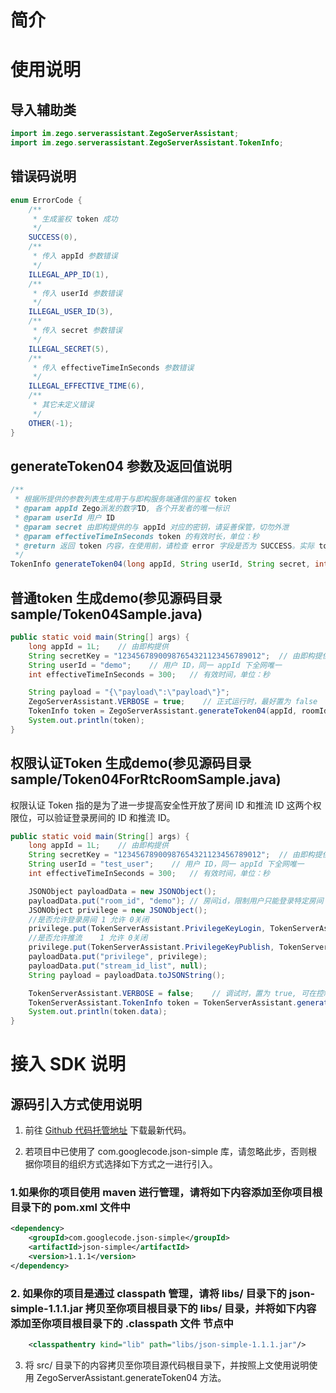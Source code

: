 # 简介

# 使用说明

## 导入辅助类

```Java
import im.zego.serverassistant.ZegoServerAssistant;
import im.zego.serverassistant.ZegoServerAssistant.TokenInfo;
```

## 错误码说明

```Java
enum ErrorCode {
    /**
     * 生成鉴权 token 成功
     */
    SUCCESS(0),
    /**
     * 传入 appId 参数错误
     */
    ILLEGAL_APP_ID(1),
    /**
     * 传入 userId 参数错误
     */
    ILLEGAL_USER_ID(3),
    /**
     * 传入 secret 参数错误
     */
    ILLEGAL_SECRET(5),
    /**
     * 传入 effectiveTimeInSeconds 参数错误
     */
    ILLEGAL_EFFECTIVE_TIME(6),
    /**
     * 其它未定义错误
     */
    OTHER(-1);
}
```

## generateToken04 参数及返回值说明

```Java
/**
 * 根据所提供的参数列表生成用于与即构服务端通信的鉴权 token
 * @param appId Zego派发的数字ID, 各个开发者的唯一标识
 * @param userId 用户 ID
 * @param secret 由即构提供的与 appId 对应的密钥，请妥善保管，切勿外泄
 * @param effectiveTimeInSeconds token 的有效时长，单位：秒
 * @return 返回 token 内容，在使用前，请检查 error 字段是否为 SUCCESS。实际 token 内容保存在 data 字段中
 */
TokenInfo generateToken04(long appId, String userId, String secret, int effectiveTimeInSeconds, String payload)
```

## 普通token 生成demo(参见源码目录 sample/Token04Sample.java)

```Java
public static void main(String[] args) {
    long appId = 1L;    // 由即构提供
    String secretKey = "12345678900987654321123456789012";  // 由即构提供
    String userId = "demo";    // 用户 ID，同一 appId 下全网唯一
    int effectiveTimeInSeconds = 300;   // 有效时间，单位：秒

    String payload = "{\"payload\":\"payload\"}";
    ZegoServerAssistant.VERBOSE = true;    // 正式运行时，最好置为 false
    TokenInfo token = ZegoServerAssistant.generateToken04(appId, roomId, userId, privilege, secretKey, effectiveTimeInSeconds, payload);
    System.out.println(token);
}
```
## 权限认证Token 生成demo(参见源码目录 sample/Token04ForRtcRoomSample.java)
   权限认证 Token 指的是为了进一步提高安全性开放了房间 ID 和推流 ID 这两个权限位，可以验证登录房间的 ID 和推流 ID。
```Java
public static void main(String[] args) {
    long appId = 1L;    // 由即构提供
    String secretKey = "12345678900987654321123456789012";  // 由即构提供
    String userId = "test_user";    // 用户 ID，同一 appId 下全网唯一
    int effectiveTimeInSeconds = 300;   // 有效时间，单位：秒

    JSONObject payloadData = new JSONObject();
    payloadData.put("room_id", "demo"); // 房间id，限制用户只能登录特定房间
    JSONObject privilege = new JSONObject();
    //是否允许登录房间 1 允许 0关闭
    privilege.put(TokenServerAssistant.PrivilegeKeyLogin, TokenServerAssistant.PrivilegeEnable);
    //是否允许推流    1 允许 0关闭
    privilege.put(TokenServerAssistant.PrivilegeKeyPublish, TokenServerAssistant.PrivilegeDisable);
    payloadData.put("privilege", privilege);
    payloadData.put("stream_id_list", null);
    String payload = payloadData.toJSONString();

    TokenServerAssistant.VERBOSE = false;    // 调试时，置为 true, 可在控制台输出更多信息；正式运行时，最好置为 false
    TokenServerAssistant.TokenInfo token = TokenServerAssistant.generateToken04(appId,  userId, secretKey, effectiveTimeInSeconds, payload);
    System.out.println(token.data);
}
```

# 接入 SDK 说明

## 源码引入方式使用说明

1. 前往 [Github 代码托管地址](https://github.com/zegoim/zego_server_assistant) 下载最新代码。

2. 若项目中已使用了 com.googlecode.json-simple 库，请忽略此步，否则根据你项目的组织方式选择如下方式之一进行引入。

### 1.如果你的项目使用 maven 进行管理，请将如下内容添加至你项目根目录下的 pom.xml 文件中
```xml
<dependency>
    <groupId>com.googlecode.json-simple</groupId>
    <artifactId>json-simple</artifactId>
    <version>1.1.1</version>
</dependency>
```

### 2. 如果你的项目是通过 classpath 管理，请将 libs/ 目录下的 json-simple-1.1.1.jar 拷贝至你项目根目录下的 libs/ 目录，并将如下内容添加至你项目根目录下的 .classpath 文件 <classpath> 节点中 
```xml
    <classpathentry kind="lib" path="libs/json-simple-1.1.1.jar"/>
```

3. 将 src/ 目录下的内容拷贝至你项目源代码根目录下，并按照上文使用说明使用 ZegoServerAssistant.generateToken04 方法。
